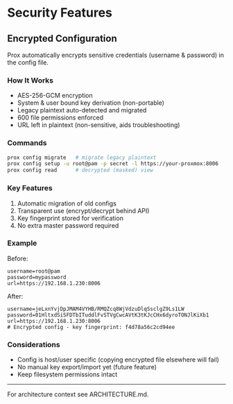 # Security Features

## Encrypted Configuration

Prox automatically encrypts sensitive credentials (username & password) in the config file.

### How It Works
- AES-256-GCM encryption
- System & user bound key derivation (non-portable)
- Legacy plaintext auto-detected and migrated
- 600 file permissions enforced
- URL left in plaintext (non-sensitive, aids troubleshooting)

### Commands
```bash
prox config migrate   # migrate legacy plaintext
prox config setup -u root@pam -p secret -l https://your-proxmox:8006
prox config read      # decrypted (masked) view
```

### Key Features
1. Automatic migration of old configs
2. Transparent use (encrypt/decrypt behind API)
3. Key fingerprint stored for verification
4. No extra master password required

### Example
Before:
```
username=root@pam
password=mypassword
url=https://192.168.1.230:8006
```
After:
```
username=jeLxnYvjDpJMAM4VYHB/RMQZcq8WjVdzuDlqSsclgZ9Ls1LW
password=01HltxdSiSFDTbITuddlFvSTVgCwcAVtK3tKJcCHx6dyroTONJlKiXb1
url=https://192.168.1.230:8006
# Encrypted config - key fingerprint: f4d78a56c2cd94ee
```

### Considerations
- Config is host/user specific (copying encrypted file elsewhere will fail)
- No manual key export/import yet (future feature)
- Keep filesystem permissions intact

---
For architecture context see ARCHITECTURE.md.
